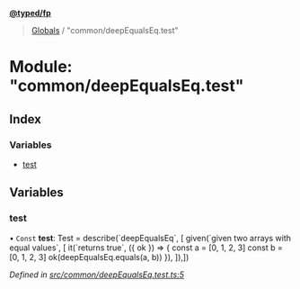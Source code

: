 **[@typed/fp](../README.md)**

> [Globals](../globals.md) / "common/deepEqualsEq.test"

# Module: "common/deepEqualsEq.test"

## Index

### Variables

* [test](_common_deepequalseq_test_.md#test)

## Variables

### test

• `Const` **test**: Test = describe(\`deepEqualsEq\`, [ given(\`given two arrays with equal values\`, [ it(\`returns true\`, ({ ok }) => { const a = [0, 1, 2, 3] const b = [0, 1, 2, 3] ok(deepEqualsEq.equals(a, b)) }), ]),])

*Defined in [src/common/deepEqualsEq.test.ts:5](https://github.com/TylorS/typed-fp/blob/6ccb290/src/common/deepEqualsEq.test.ts#L5)*
